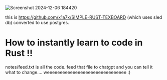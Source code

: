 
 ![Screenshot 2024-12-06 184420](https://github.com/user-attachments/assets/c05573bb-2f37-40f3-9389-966ff5941f23)



this is https://github.com/x1a7x/SIMPLE-RUST-TEXBOARD (which uses sled db) converted to use postgres. 



# How to instantly learn to code in Rust !! 
notes/feed.txt is all the code. feed that file to chatgpt and you can tell it what to change.... weeeeeeeeeeeeeeeeeeeeeeeeeeeeeee :)
